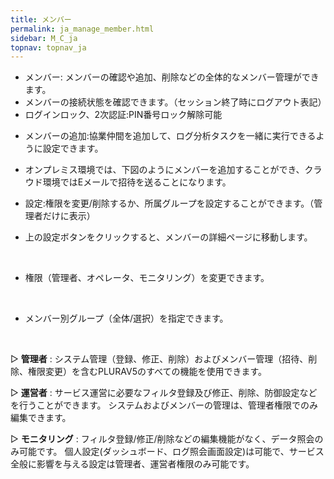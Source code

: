 ```yaml
---
title: メンバー
permalink: ja_manage_member.html
sidebar: M_C_ja
topnav: topnav_ja
---
```


- メンバー: メンバーの確認や追加、削除などの全体的なメンバー管理ができます。
- メンバーの接続状態を確認できます。（セッション終了時にログアウト表記）
- ログインロック、2次認証:PIN番号ロック解除可能

 <!-- [![image](/docs/images/Manual/common/manage/member/1.png){: width="800" }](/docs/images/Manual/common/manage/member/1.png){: target="_blank"}-->

- メンバーの追加:協業仲間を追加して、ログ分析タスクを一緒に実行できるように設定できます。

- オンプレミス環境では、下図のようにメンバーを追加することができ、クラウド環境ではEメールで招待を送ることになります。   
 <!-- [![image](/docs/images/Manual/common/manage/member/2.png)](/docs/images/Manual/common/manage/member/2.png){: target="_blank"}-->

- 設定:権限を変更/削除するか、所属グループを設定することができます。（管理者だけに表示）

 <!-- [![image](/docs/images/Manual/common/manage/member/3.png){: width="800" }](/docs/images/Manual/common/manage/member/3.png){: target="_blank"}-->

- 上の設定ボタンをクリックすると、メンバーの詳細ページに移動します。

 <!-- [![image](/docs/images/Manual/common/manage/member/4.png){: width="800" }](/docs/images/Manual/common/manage/member/4.png){: target="_blank"}-->

<br />

- 権限（管理者、オペレータ、モニタリング）を変更できます。

 <!-- [![image](/docs/images/Manual/common/manage/member/5.png)](/docs/images/Manual/common/manage/member/5.png){: target="_blank"}-->

<br />

- メンバー別グループ（全体/選択）を指定できます。

 <!-- [![image](/docs/images/Manual/common/manage/member/6.png)](/docs/images/Manual/common/manage/member/6.png){: target="_blank"}-->

<br />

▷ **管理者** : システム管理（登録、修正、削除）およびメンバー管理（招待、削除、権限変更）を含むPLURAV5のすべての機能を使用できます。

▷ **運営者** : サービス運営に必要なフィルタ登録及び修正、削除、防御設定などを行うことができます。
システムおよびメンバーの管理は、管理者権限でのみ編集できます。

▷ **モニタリング** : フィルタ登録/修正/削除などの編集機能がなく、データ照会のみ可能です。
個人設定(ダッシュボード、ログ照会画面設定)は可能で、サービス全般に影響を与える設定は管理者、運営者権限のみ可能です。